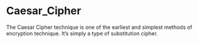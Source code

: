 # Caesar_Cipher
The Caesar Cipher technique is one of the earliest and simplest methods of encryption technique. It’s simply a type of substitution cipher.
